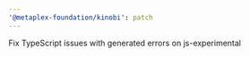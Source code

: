 ```yaml
---
'@metaplex-foundation/kinobi': patch
---
```


Fix TypeScript issues with generated errors on js-experimental
